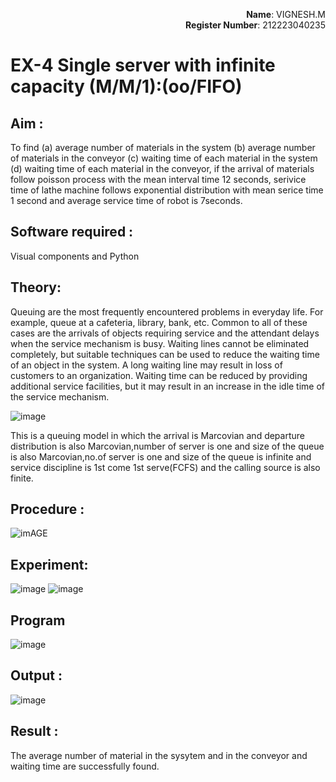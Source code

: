 <div style="text-align: right">

**Name**: VIGNESH.M  
**Register Number**: 212223040235

</div>

# EX-4 Single server with infinite capacity (M/M/1):(oo/FIFO)
## Aim :
To find (a) average number of materials in the system (b) average number of materials in the conveyor (c) waiting time of each material in the system (d) waiting time of each material in the conveyor, if the arrival  of materials follow poisson process with the mean interval time 12 seconds, serivice time of lathe machine follows exponential distribution with mean serice time 1 second and average service time of robot is 7seconds.

## Software required :
Visual components and Python

## Theory:
Queuing are the most frequently encountered problems in everyday life. For example, queue at a cafeteria, library, bank, etc. Common to all of these cases are the arrivals of objects requiring service and the attendant delays when the service mechanism is busy. Waiting lines cannot be eliminated completely, but suitable techniques can be used to reduce the waiting time of an object in the system. A long waiting line may result in loss of customers to an organization. Waiting time can be reduced by providing additional service facilities, but it may result in an increase in the idle time of the service mechanism.

![image](1.png)

This is a queuing model in which the arrival is Marcovian and departure distribution is also Marcovian,number of server is one and size of the queue is also Marcovian,no.of server is one and size of the queue is infinite and service discipline is 1st come 1st serve(FCFS) and the calling source is also finite.

## Procedure :

![imAGE](2.png)



## Experiment:
![image](https://github.com/Vignesh-M-07/Single-server-infinite-capacity---Markov-Model/assets/151615193/6a291a27-f154-4790-80c3-1ce9cd3591fe)
![image](https://github.com/Vignesh-M-07/Single-server-infinite-capacity---Markov-Model/assets/151615193/87fa1bac-21a1-42f1-8f31-344599393963)


 
## Program
![image](https://github.com/ramjan1729/Single-server-infinite-capacity---Markov-Model/assets/103921593/5f1fd58d-5929-4c51-89ea-4cef009e5bad)

## Output :
![image](https://github.com/Vignesh-M-07/Single-server-infinite-capacity---Markov-Model/assets/151615193/a2f20f93-a136-46b8-9d8c-ea43b520c00a)

## Result :
The average number of material in the sysytem and in the conveyor and waiting time are successfully found.
